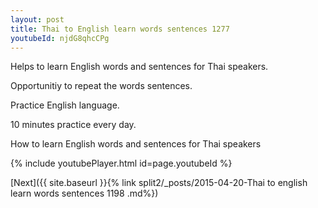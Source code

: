 ```yaml
---
layout: post
title: Thai to English learn words sentences 1277 
youtubeId: njdG8qhcCPg
---
```

 
 
Helps to learn English words and sentences for Thai speakers.

Opportunitiy to repeat the words sentences. 

Practice English language. 
 
10 minutes practice every day. 
 
How to learn English words and sentences for Thai speakers 
 
{% include youtubePlayer.html id=page.youtubeId %}
 
 
[Next]({{ site.baseurl }}{% link  split2/_posts/2015-04-20-Thai to english learn words sentences 1198 .md%})
 

